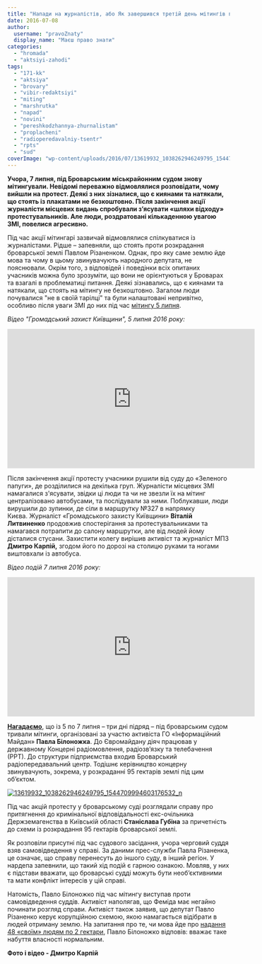 ```yaml
---
title: "Напади на журналістів, або Як завершився третій день мітингів під броварським судом – ВІДЕО"
date: 2016-07-08
author: 
  username: "pravoZnaty"
  display_name: "Маєш право знати"
categories: 
  - "hromada"
  - "aktsiyi-zahodi"
tags: 
  - "171-kk"
  - "aktsiya"
  - "brovary"
  - "vibir-redaktsiyi"
  - "miting"
  - "marshrutka"
  - "napad"
  - "novini"
  - "pereshkodzhannya-zhurnalistam"
  - "proplacheni"
  - "radioperedavalniy-tsentr"
  - "rpts"
  - "sud"
coverImage: "wp-content/uploads/2016/07/13619932_1038262946249795_1544709994603176532_n-1.jpg"
---
```


**Учора, 7 липня, під Броварським міськрайонним судом знову мітингували. Невідомі переважно відмовлялися розповідати, чому вийшли на протест. Деякі з них зізналися, що є киянами та натякали, що стоять із плакатами не безкоштовно. Після закінчення акції журналісти місцевих видань спробували з’ясувати «шляхи відходу» протестувальників. Але люди, роздратовані кількаденною увагою ЗМІ, повелися агресивно.**

Під час акції мітингарі зазвичай відмовлялися спілкуватися із журналістами. Рідше – запевняли, що стоять проти розкрадання броварської землі Павлом Різаненком. Однак, про яку саме землю йде мова та чому в цьому звинувачують народного депутата, не пояснювали. Окрім того, з відповідей і поведінки всіх опитаних учасників можна було зрозуміти, що вони не орієнтуються у Броварах та взагалі в проблематиці питання. Деякі зізнавались, що є киянами та натякали, що стоять на мітингу не безкоштовно. Загалом люди почувалися "не в своїй тарілці" та були налаштовані непривітно, особливо після уваги ЗМІ до них під час [мітингу 5 липня](https://mpz.brovary.org/za-vidchuzhennya-95-gektariv-brovarskoyi-zemli-eks-chynovnyku-derzhzemagenstva-zagrozhuye-tyurma/).

_Відео "Громадський захист Київщини", 5 липня 2016 року:_

<iframe src="https://www.youtube.com/embed/YemoFq6y9l8" width="560" height="315" frameborder="0" allowfullscreen="allowfullscreen"></iframe>

Після закінчення акції протесту учасники рушили від суду до «Зеленого папуги», де розділилися на декілька груп. Журналісти місцевих ЗМІ намагалися з'ясувати, звідки ці люди та чи не звезли їх на мітинг централізовано автобусами, та послідували за ними. Поблукавши, люди вирушили до зупинки, де сіли в маршрутку №327 в напрямку Києва. Журналіст «Громадського захисту Київщини» **Віталій Литвиненко** продовжив спостерігання за протестувальниками та намагався потрапити до салону маршрутки, але від людей йому дісталися стусани. Захистити колегу вирішив активіст та журналіст МПЗ **Дмитро Карпій,** згодом його по дорозі на столицю руками та ногами виштовхали із автобуса.

_Відео подій 7 липня 2016 року:_

<iframe src="https://www.youtube.com/embed/Qc01ttJv_2Y" width="560" height="315" frameborder="0" allowfullscreen="allowfullscreen"></iframe>

**[Нагадаємо](https://mpz.brovary.org/za-vidchuzhennya-95-gektariv-brovarskoyi-zemli-eks-chynovnyku-derzhzemagenstva-zagrozhuye-tyurma/)**, що із 5 по 7 липня – три дні підряд – під броварським судом тривали мітинги, організовані за участю активіста ГО «Інформаційний Майдан» **Павла Білоножка**. До Євромайдану діяч працював у державному Концерні радіомовлення, радіозв’язку та телебачення (РРТ). До структури підприємства входив Броварський радіопередавальний центр. Тодішнє керівництво концерну звинувачують, зокрема, у розкраданні 95 гектарів землі під цим об’єктом.

[![13619932_1038262946249795_1544709994603176532_n](https://mpz.brovary.org/wp-content/uploads/2016/07/13619932_1038262946249795_1544709994603176532_n-1.jpg)](https://mpz.brovary.org/wp-content/uploads/2016/07/13619932_1038262946249795_1544709994603176532_n-1.jpg)

Під час акцій протесту у броварському суді розглядали справу про притягнення до кримінальної відповідальності екс-очільника Держземагенства в Київській області **Станіслава Губіна** за причетність до схеми із розкрадання 95 гектарів броварської землі.

Як розповіли присутні під час судового засідання, учора черговий суддя взяв самовідведення у справі. За даними прес-служби Павла Різаненка, це означає, що справу перенесуть до іншого суду, в інший регіон. У нардепа запевнили, що такий хід подій є гарною ознакою. Мовляв, у них є підстави вважати, що броварські судді можуть бути необ’єктивними та мати конфлікт інтересів у цій справі.

Натомість, Павло Білоножко під час мітингу виступав проти самовідведення суддів. Активіст наполягав, що Феміда має негайно починати розгляд справи. Активіст також заявив, що депутат Павло Різаненко керує корупційною схемою, якою намагається відібрати в людей отриману землю. На запитання про те, чи мова йде про [надання 48 «своїм» людям по 2 гектари](https://mpz.brovary.org/rik-radio-abo-zemli-groshi-dva-sudi-brovarska-tragikomediya-na-dvi-diyi/), Павло Білоножко відповів: вважає таке набуття власності нормальним.

**Фото і відео - Дмитро Карпій**
